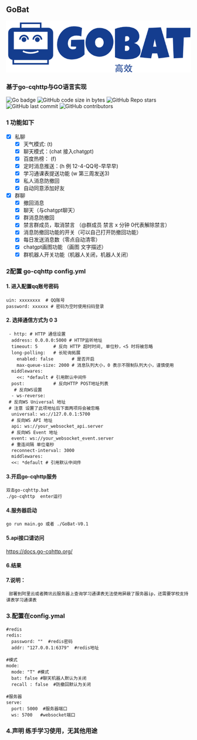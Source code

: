 ## GoBat
![](config/img_1.png)

### 基于go-cqhttp与GO语言实现

<img src="https://img.shields.io/badge/Go-00ADD8?style=for-the-badge&logo=go&logoColor=white" alt="Go badge">
<img alt="GitHub code size in bytes" src="https://img.shields.io/github/languages/code-size/Xiaoxusheng/Go-Bat">
<img alt="GitHub Repo stars" src="https://img.shields.io/github/stars/Xiaoxusheng/Go-Bat">
<img alt="GitHub last commit" src="https://img.shields.io/github/last-commit/Xiaoxusheng/Go-Bat">
<img alt="GitHub contributors" src="https://img.shields.io/github/contributors/Xiaoxusheng/Go-Bat">

### 1 功能如下
- [x] 私聊
  - [x] 天气模式: (t)
  - [x] 聊天模式：(chat 接入chatgpt)
  - [x] 百度热榜： (f)
  - [x] 定时消息推送：(h 例 12-4-QQ号-早早早)
  - [x] 学习通课表提送功能 (w 第三周发送3)
  - [x] 私人消息防撤回
  - [x] 自动同意添加好友
- [x] 群聊
  - [x] 撤回消息
  - [x] 聊天（与chatgpt聊天）
  - [x] 群消息防撤回
  - [x] 禁言群成员，取消禁言 （@群成员 禁言 x 分钟 0代表解除禁言）
  - [x] 消息防撤回功能的开关（可以自己打开防撤回功能）
  - [x] 每日发送消息数（零点自动清零）
  - [x] chatgpt画图功能 （画图 文字描述）
  - [x] 群机器人开关功能（机器人关闭，机器人关闭）

### 2配置 go-cqhttp config.yml

#### 1. 进入配置qq账号密码

    uin: xxxxxxxx  # QQ账号
    password: xxxxxx # 密码为空时使用扫码登录

#### 2. 选择通信方式为 0 3

     - http: # HTTP 通信设置
      address: 0.0.0.0:5000 # HTTP监听地址
      timeout: 5      # 反向 HTTP 超时时间, 单位秒，<5 时将被忽略
      long-polling:   # 长轮询拓展
        enabled: false       # 是否开启
        max-queue-size: 2000 # 消息队列大小，0 表示不限制队列大小，谨慎使用
      middlewares:
        <<: *default # 引用默认中间件
      post:           # 反向HTTP POST地址列表
       # 反向WS设置
      - ws-reverse:
     # 反向WS Universal 地址
     # 注意 设置了此项地址后下面两项将会被忽略
      universal: ws://127.0.0.1:5700
      # 反向WS API 地址
      api: ws://your_websocket_api.server
      # 反向WS Event 地址
      event: ws://your_websocket_event.server
      # 重连间隔 单位毫秒
      reconnect-interval: 3000
      middlewares:
      <<: *default # 引用默认中间件

#### 3.开启go-cqhttp服务

    双击go-cqhttp.bat
    ./go-cqhttp  enter运行

#### 4.服务器启动

    go run main.go 或者 ./GoBat-V0.1

#### 5.api接口请访问

<https://docs.go-cqhttp.org/>

#### 6.结果



#### 7.说明：

     部署到阿里云或者腾讯云服务器上查询学习通课表无法使用屏蔽了服务器ip，还需要学校支持课表学习通课表

### 3.配置在config.ymal

    #redis
    redis:
      password: ""  #redis密码
      addr: "127.0.0.1:6379"  #redis地址

    #模式
    mode:
      mode: "T" #模式
      bat: false #聊天机器人默认为关闭
      recall : false  #防撤回默认为关闭

    #服务器
    serve:
      port: 5000  #服务器端口
      ws: 5700   #websocket端口

### 4.声明 练手学习使用，无其他用途